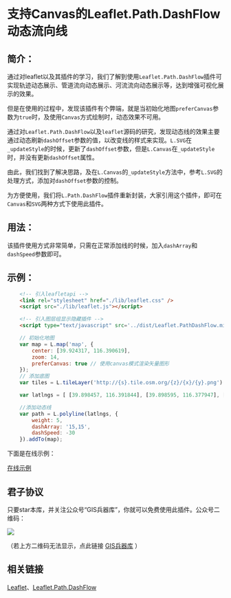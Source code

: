 # 支持Canvas的Leaflet.Path.DashFlow动态流向线


## 简介：

通过对leaflet以及其插件的学习，我们了解到使用`Leaflet.Path.DashFlow`插件可实现轨迹动态展示、管道流向动态展示、河流流向动态展示等，达到增强可视化展示的效果。

但是在使用的过程中，发现该插件有个弊端，就是当初始化地图`preferCanvas`参数为`true`时，及使用`Canvas`方式绘制时，动态效果不可用。

通过对`Leaflet.Path.DashFlow`以及`leaflet`源码的研究，发现动态线的效果主要通过动态刷新`dashOffset`参数的值，以改变线的样式来实现。`L.SVG`在`_updateStyle`的时候，更新了`dashOffset`参数，但是`L.Canvas`在`_updateStyle`时，并没有更新`dashOffset`属性。

由此，我们找到了解决思路，及在`L.Canvas`的`_updateStyle`方法中，参考`L.SVG`的处理方式，添加对`dashOffset`参数的控制。

为方便使用，我们将`L.Path.DashFlow`插件重新封装，大家引用这个插件，即可在`Canvas`和`SVG`两种方式下使用此插件。

## 用法：

该插件使用方式非常简单，只需在正常添加线的时候，加入`dashArray`和`dashSpeed`参数即可。

## 示例：

~~~ html
    <!-- 引入leafletapi -->
    <link rel="stylesheet" href="./lib/leaflet.css" />
    <script src="./lib/leaflet.js"></script>

    <!-- 引入图层组显示隐藏插件 -->
    <script type="text/javascript" src='../dist/Leaflet.PathDashFlow.min.js'></script>
~~~

~~~ js
	// 初始化地图
    var map = L.map('map', {
        center: [39.924317, 116.390619],
        zoom: 14,
        preferCanvas: true // 使用canvas模式渲染矢量图形 
    });
    // 添加底图
    var tiles = L.tileLayer('http://{s}.tile.osm.org/{z}/{x}/{y}.png').addTo(map);

    var latlngs = [ [39.898457, 116.391844], [39.898595, 116.377947], [39.898341, 116.368001], [39.898063, 116.357144], [39.899095, 116.351934], [39.905871, 116.350670], [39.922329, 116.349800], [39.931017, 116.349671], [39.939104, 116.349225], [39.942233, 116.349910], [39.947263, 116.366892], [39.947568, 116.387537], [39.947764, 116.401988], [39.947929, 116.410824], [39.947558, 116.426740], [39.939700, 116.427338], [39.932404, 116.427919], [39.923109, 116.428377], [39.907094, 116.429583], [39.906858, 116.414040], [39.906622, 116.405321], [39.906324, 116.394954], [39.906308, 116.391264], [39.916611, 116.390748] ];

    //添加动态线
    var path = L.polyline(latlngs, {
        weight: 5,
        dashArray: '15,15',
        dashSpeed: -30
    }).addTo(map);
~~~

下面是在线示例：

[在线示例](http://gisarmory.xyz/Leaflet.PathDashFlow/examples/index.html)



## 君子协议
只要star本库，并关注公众号“GIS兵器库”，你就可以免费使用此插件。公众号二维码：

![](http://blogimage.gisarmory.xyz/20200923063756.png)

（若上方二维码无法显示，点此链接 [GIS兵器库](http://blogimage.gisarmory.xyz/20200923063756.png) ）

## 相关链接

[Leaflet](https://leafletjs.com/index.html)、[Leaflet.Path.DashFlow](https://gitlab.com/IvanSanchez/Leaflet.Path.DashFlow)


